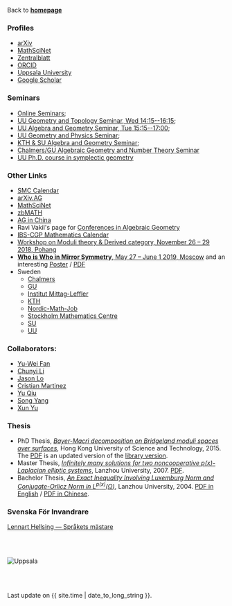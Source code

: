 Back to [**homepage**](https://wanminliu.github.io)

### Profiles
*  [arXiv](https://arxiv.org/search/math?query=%22Wanmin+Liu%22&searchtype=author)
*  [MathSciNet](https://mathscinet.ams.org/mathscinet/MRAuthorID/789188)
*  [Zentralblatt](https://zbmath.org/authors/?q=ai%3Aliu.wanmin)
*  [ORCID](http://orcid.org/0000-0003-0999-5553)
*  [Uppsala University](https://katalog.uu.se/empinfo/?id=N18-1439)
*  [Google Scholar](https://scholar.google.com/citations?user=KeZB0E4AAAAJ)


### Seminars
  * [Online Seminars](https://researchseminars.org/);
  * [UU Geometry and Topology Seminar, Wed 14:15--16:15](http://www.math.uu.se/forskning/algebra-och-geometri/seminariet-geometri-och-topologi/);
  * [UU Algebra and Geometry Seminar, Tue 15:15--17:00](http://www2.math.uu.se/~mazor/seminar.html);
  * [UU Geometry and Physics Seminar](http://www.physics.uu.se/research/theoretical-physics/Seminars/geom-phys-sem/);
  * [KTH & SU Algebra and Geometry Seminar](https://www.kth.se/math/math/alggeo/);
  * [Chalmers/GU Algebraic Geometry and Number Theory Seminar](https://www.chalmers.se/en/departments/math/research/research-groups/algebraic-geometry-and-number-theory/Pages/Seminar-2019.aspx)
  * [UU Ph.D. course in symplectic geometry](http://www2.math.uu.se/~georgios/sg21/)

### Other Links

  * [SMC Calendar](https://www.math-stockholm.se/en/kalender/)
  * [arXiv.AG](http://arxiv.org/list/math.AG/recent)
  * [MathSciNet](http://www.ams.org/mathscinet/)
  * [zbMATH](http://zbmath.org/)
  * [AG in China](http://www.alggeom.org/)
  * Ravi Vakil's page for [Conferences in Algebraic Geometry](http://math.stanford.edu/~vakil/conferences.html)
  * [IBS-CGP Mathematics Calendar](http://cgp.ibs.re.kr/activities/calendar)
  * [Workshop on Moduli theory & Derived category, November 26 – 29 2018, Pohang](https://cgp.ibs.re.kr/conferences/Workshop_on_Moduli_theory_and_Derived_category/)
  * [**Who is Who in Mirror Symmetry**, May 27 – June 1 2019, Moscow](http://hms.mirrorsymmetry.ru/index.html) and an interesting [Poster](https://wanminliu.github.io/doc/Poster.html) / [PDF](http://hms.mirrorsymmetry.ru/Poster.pdf)
  * Sweden
    * [Chalmers](https://www.chalmers.se/en/departments/math/research/research-groups/algebraic-geometry-and-number-theory/Pages/default.aspx)
    * [GU](https://www.gu.se/en/research/algebraic-geometry-and-number-theory)
    * [Institut Mittag-Leffler](http://www.mittag-leffler.se/)
    * [KTH](https://www.kth.se/math/math/algebraic-geometry-commutative-algebra)
    * [Nordic-Math-Job](http://www.maths.lth.se/nordic/)
    * [Stockholm Mathematics Centre](https://www.math-stockholm.se/)
    * [SU](https://www.math.su.se/english/research/research-groups/members-of-the-research-group-in-algebra-geometry-topology-and-combinatorics)
    * [UU](https://www.math.uu.se/research/algebra-and-geometry/)


### Collaborators:
  *  [Yu-Wei Fan](https://ywfan-math.github.io/)
  *  [Chunyi Li](https://sites.google.com/site/chunyili0401/)
  *  [Jason Lo](https://sites.google.com/site/chiehcjlo/home)
  *  [Cristian Martinez](https://sites.google.com/site/cristianmathinez/home)
  *  [Yu Qiu](https://ubw-q.github.io/)
  *  [Song Yang](http://cam.tju.edu.cn/en/faculty/index.php?id=44)
  *  [Xun Yu](https://sites.google.com/site/xunyuhomepage/)

### Thesis
- PhD Thesis, _[Bayer-Macrì decomposition on Bridgeland moduli spaces over surfaces](https://wanminliu.github.io/thesis/thesis_WM.html)_, Hong Kong University of Science and Technology, 2015. The [PDF](https://wanminliu.github.io/doc/thesis_WM.pdf) is an updated version of the [library version](http://lbezone.ust.hk/bib/b1487651).
- Master Thesis, _[Infinitely many solutions for two noncooperative  $p(x)$-Laplacian elliptic systems](https://wanminliu.github.io/doc/Thesis/Thesis_Master_Wanmin_Liu_2007.html)_, Lanzhou University, 2007. [PDF](https://wanminliu.github.io/doc/Thesis/Thesis_Master_Wanmin_Liu_2007.pdf).
- Bachelor Thesis, _[An Exact Inequality Involving Luxemburg Norm and Conjugate-Orlicz Norm in  $L^{p(x)}(\Omega)$](https://wanminliu.github.io/doc/Thesis/Fan-Liu_en.html)_, Lanzhou University, 2004. [PDF in English](https://wanminliu.github.io/doc/Thesis/Fan-Liu_en.pdf) / [PDF in Chinese](https://wanminliu.github.io/doc/Thesis/Fan-Liu_cn.pdf).


### Svenska För Invandrare
[Lennart Hellsing — Språkets mästare](https://slides.com/wanminliu/hellsing/fullscreen)

<br/><br/>

<img src="https://wanminliu.github.io//pic/Uppsala.jpg" alt="Uppsala" id="width:100%;height:auto;">

<br/><br/>
<p>Last update on {{ site.time | date_to_long_string }}.</p>

